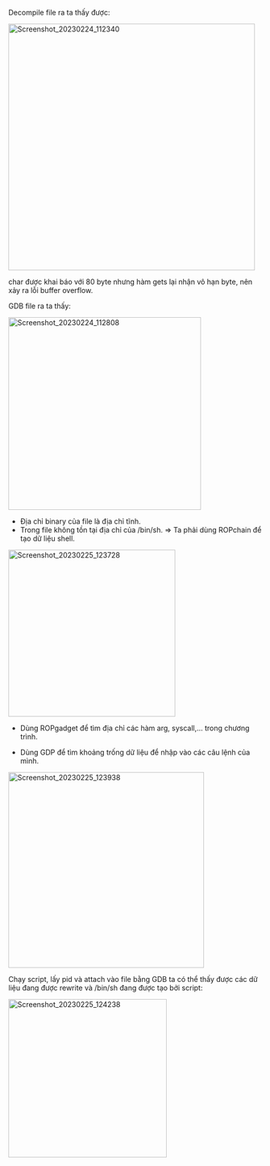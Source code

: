 Decompile file ra ta thấy được:

<img width="489" alt="Screenshot_20230224_112340" src="https://user-images.githubusercontent.com/125690279/221245088-df687176-7aca-453d-a6a9-a9ea09baa680.png">

char được khai báo với 80 byte nhưng hàm gets lại nhận vô hạn byte, nên xảy ra lỗi buffer overflow.

GDB file ra ta thấy: 

<img width="382" alt="Screenshot_20230224_112808" src="https://user-images.githubusercontent.com/125690279/221245682-fed499cb-a852-4e88-afb1-b8fae3974e20.png">

- Địa chỉ binary của file là địa chỉ tĩnh.
- Trong file không tồn tại địa chỉ của /bin/sh.
=> Ta phải dùng ROPchain để tạo dữ liệu shell.

<img width="331" alt="Screenshot_20230225_123728" src="https://user-images.githubusercontent.com/125690279/221249326-7b0a3ecd-3ca3-418c-ba45-1842315c938c.png">

- Dùng ROPgadget để tìm địa chỉ các hàm arg, syscall,... trong chương trình.

- Dùng GDP để tìm khoảng trống dữ liệu để nhập vào các câu lệnh của mình.

<img width="388" alt="Screenshot_20230225_123938" src="https://user-images.githubusercontent.com/125690279/221249915-7e973156-9cc6-4f73-8002-e0638ecf6284.png">

Chạy script, lấy pid và attach vào file bằng GDB ta có thể thấy được các dữ liệu đang được rewrite và /bin/sh đang được tạo bởi script:

<img width="314" alt="Screenshot_20230225_124238" src="https://user-images.githubusercontent.com/125690279/221250769-42c152d9-0fd7-41dd-a02b-b2f02ef05d07.png">
